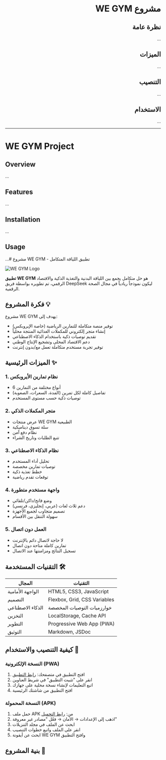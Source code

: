 <div dir="rtl">

# مشروع WE GYM

## نظرة عامة
...

## الميزات
...

## التنصيب
...

## الاستخدام
...

</div>

---

# WE GYM Project

## Overview
...

## Features
...

## Installation
...

## Usage
...# مشروع WE GYM - تطبيق اللياقة المتكامل

![WE GYM Logo](https://via.placeholder.com/150/6E2B8F/FFFFFF?text=WE+GYM)

**تطبيق WE GYM** هو حل متكامل يجمع بين اللياقة البدنية والتغذية الذكية والاقتصاد الرقمي، تم تطويره بواسطة فريق DeepSeek ليكون نموذجاً ريادياً في مجال الصحة الرقمية.

## فكرة المشروع 💡

مشروع WE GYM يهدف إلى:
- توفير منصة متكاملة للتمارين الرياضية (خاصة الإيروبكس)
- إنشاء متجر إلكتروني للمكملات الغذائية المنتجة محلياً
- تقديم توصيات ذكية باستخدام الذكاء الاصطناعي
- دعم الاقتصاد المحلي وتشجيع الإنتاج الوطني
- توفير تجربة مستخدم متكاملة تعمل مع/بدون إنترنت

## الميزات الرئيسية ✨

### 1. نظام تمارين الأيروبكس
- 6 أنواع مختلفة من التمارين
- تفاصيل كاملة لكل تمرين (المدة، السعرات، الصعوبة)
- توصيات ذكية حسب مستوى المستخدم

### 2. متجر المكملات الذكي
- عرض منتجات WE GYM الطبيعية
- سلة تسوق ديناميكية
- نظام دفع آمن
- تتبع الطلبات وتاريخ الشراء

### 3. نظام الذكاء الاصطناعي
- تحليل أداء المستخدم
- توصيات تمارين مخصصة
- خطط تغذية ذكية
- توقعات تقدم رياضية

### 4. واجهة مستخدم متطورة
- وضع فاتح/داكن/تلقائي
- دعم ثلاث لغات (عربي، إنجليزي، فرنسي)
- تصميم متجاوب لجميع الأجهزة
- سهولة التنقل بين الأقسام

### 5. العمل دون اتصال
- لا حاجة لاتصال دائم بالإنترنت
- تمارين كاملة متاحة دون اتصال
- تسجيل النتائج ومزامنتها عند الاتصال

## التقنيات المستخدمة 🛠️

| المجال        | التقنيات              |
|---------------|-----------------------|
| الواجهة الأمامية | HTML5, CSS3, JavaScript |
| التصميم       | Flexbox, Grid, CSS Variables |
| الذكاء الاصطناعي | خوارزميات التوصيات المخصصة |
| التخزين       | LocalStorage, Cache API |
| التطوير       | Progressive Web App (PWA) |
| التوثيق       | Markdown, JSDoc |

## كيفية التنصيب والاستخدام 🚀

### النسخة الإلكترونية (PWA)
1. افتح التطبيق في متصفحك: [رابط التطبيق](#)
2. انقر على "تثبيت التطبيق" في شريط العناوين
3. اتبع التعليمات لإنشاء نسخة محلية على جهازك
4. افتح التطبيق من شاشتك الرئيسية

### النسخة المحمولة (APK)
1. حمل ملف APK من: [رابط التحميل](#)
2. اذهب إلى الإعدادات → الأمان → فعّل "مصادر غير معروفة"
3. ابحث عن الملف في مجلد التنزيلات
4. انقر على الملف واتبع خطوات التنصيب
5. ابحث عن أيقونة WE GYM وافتح التطبيق

## بنية المشروع 📂
